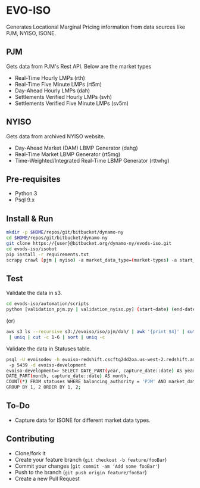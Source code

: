 # EVO-ISO
Generates Locational Marginal Pricing information from data sources like PJM, NYISO, ISONE.

## PJM
  Gets data from PJM's Rest API. Below are the market types
- Real-Time Hourly LMPs (rth)
- Real-Time Five Minute LMPs (rt5m)
- Day-Ahead Hourly LMPs (dah)
- Settlements Verified Hourly LMPs (svh)
- Settlements Verified Five Minute LMPs (sv5m)

## NYISO 
  Gets data from archived NYISO website.
- Day-Ahead Market (DAM) LBMP Generator (dahg)
- Real-Time Market LBMP  Generator (rt5mg)
- Time-Weighted/Integrated Real-Time LBMP Generator (rttwhg)

## Pre-requisites
- Python 3
- Psql 9.x

## Install & Run

```sh
mkdir -p $HOME/repos/git/bitbucket/dynamo-ny 
cd $HOME/repos/git/bitbucket/dynamo-ny
git clone https://{user}@bitbucket.org/dynamo-ny/evods-iso.git
cd evods-iso/isobot 
pip install -r requirements.txt
scrapy crawl (pjm | nyiso) -a market_data_type=(market-types) -a start_date=(start-date) -a end_date=(end-date)
```

## Test

Validate the data in s3.
```sh
cd evods-iso/automation/scripts
python [validation_pjm.py | validation_nyiso.py] (start-date) (end-date) (market-type)
```

(or)

```sh
aws s3 ls --recursive s3://evoiso/iso/pjm/dah/ | awk '{print $4}' | cut -f4 -d/ \
 | uniq | cut -c 1-6 | sort | uniq -c
```

Validate the data in Statuses table.
```sh
psql -U evoisodev -h evoiso-redshift.cscftq2dd2oa.us-west-2.redshift.amazonaws.com 
 -p 5439 -d evoiso-development
evoiso-development=> SELECT DATE_PART(year, capture_date::date) AS year, 
DATE_PART(month, capture_date::date) AS month, 
COUNT(*) FROM statuses WHERE balancing_authority = 'PJM' AND market_data_type = 'dah' 
GROUP BY 1, 2 ORDER BY 1, 2;
```

## To-Do
- Capture data for ISONE for different market data types.

## Contributing

- Clone/fork it 
- Create your feature branch (`git checkout -b feature/fooBar`)
- Commit your changes (`git commit -am 'Add some fooBar'`)
- Push to the branch (`git push origin feature/fooBar`)
- Create a new Pull Request
